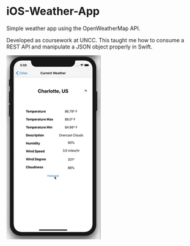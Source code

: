 # iOS-Weather-App
Simple weather app using the OpenWeatherMap API.

Developed as coursework at UNCC. This taught me how to consume a REST API and manipulate a JSON object properly in Swift.

![](/WeatherAppUI.gif)
